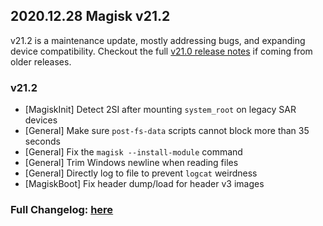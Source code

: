 ## 2020.12.28 Magisk v21.2

v21.2 is a maintenance update, mostly addressing bugs, and expanding device compatibility. Checkout the full [v21.0 release notes](https://topjohnwu.github.io/Magisk/releases/21000.html) if coming from older releases.

### v21.2

- [MagiskInit] Detect 2SI after mounting `system_root` on legacy SAR devices
- [General] Make sure `post-fs-data` scripts cannot block more than 35 seconds
- [General] Fix the `magisk --install-module` command
- [General] Trim Windows newline when reading files
- [General] Directly log to file to prevent `logcat` weirdness
- [MagiskBoot] Fix header dump/load for header v3 images

### Full Changelog: [here](https://topjohnwu.github.io/Magisk/changes.html)